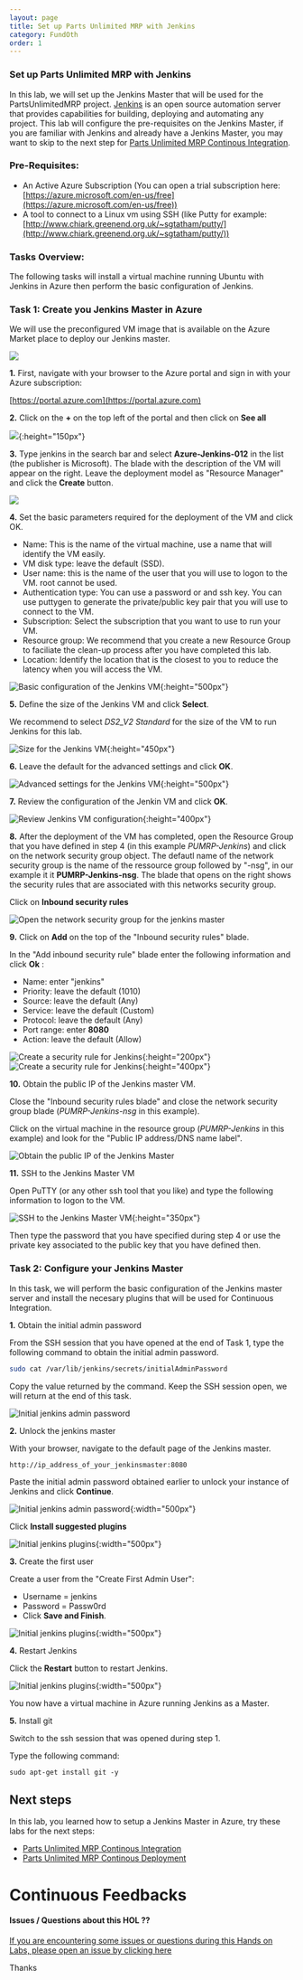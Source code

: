 ```yaml
---
layout: page
title: Set up Parts Unlimited MRP with Jenkins
category: FundOth
order: 1
---
```


### Set up Parts Unlimited MRP with Jenkins ###

In this lab, we will set up the Jenkins Master that will be used for the PartsUnlimitedMRP project. [Jenkins](https://jenkins.io/) is an open source automation server that provides capabilities for building, deploying and automating any project. This lab will configure the pre-requisites on the Jenkins Master, if you are familiar with Jenkins and already have a Jenkins Master, you may want to skip to the next step for [Parts Unlimited MRP Continous Integration](https://github.com/Microsoft/PartsUnlimitedMRP/tree/master/docs/HOL_Continuous-Integration).


### Pre-Requisites: ###

- An Active Azure Subscription (You can open a trial subscription here: [https://azure.microsoft.com/en-us/free](https://azure.microsoft.com/en-us/free))
- A tool to connect to a Linux vm using SSH (like Putty for example: [http://www.chiark.greenend.org.uk/~sgtatham/putty/](http://www.chiark.greenend.org.uk/~sgtatham/putty/)) 


### Tasks Overview:
The following tasks will install a virtual machine running Ubuntu with Jenkins in Azure then perform the basic configuration of Jenkins.

### Task 1: Create you Jenkins Master in Azure 
We will use the preconfigured VM image that is available on the Azure Market place to deploy our Jenkins master.


<a href="https://portal.azure.com/#create/Microsoft.Template/uri/https%3A%2F%2Fraw.githubusercontent.com%2Fdcaro%2FPartsUnlimitedMRP%2Fmaster%2Fdocs%2Fassets%2Fjenkins%2Fenv%2FJenkinsMaster.json" target="_blank">
        <img src="http://azuredeploy.net/deploybutton.png"/>
</a>


**1.** First, navigate with your browser to the Azure portal and sign in with your Azure subscription:

 [https://portal.azure.com](https://portal.azure.com)

**2.** Click on the **+** on the top left of the portal and then click on **See all** 

![](../assets/jenkins/search_marketplace.png){:height="150px"}

**3.** Type jenkins in the search bar and select **Azure-Jenkins-012** in the list (the publisher is Microsoft). The blade with the description of the VM will appear on the right. Leave the deployment model as "Resource Manager" and click the **Create** button.

![](<../assets/jenkins/jenkins_marketplace.png>)

**4.** Set the basic parameters required for the deployment of the VM and click OK.

* Name: This is the name of the virtual machine, use a name that will identify the VM easily.
* VM disk type: leave the default (SSD).
* User name: this is the name of the user that you will use to logon to the VM. root cannot be used.
* Authentication type: You can use a password or and ssh key. You can use puttygen to generate the private/public key pair that you will use to connect to the VM.
* Subscription: Select the subscription that you want to use to run your VM.
* Resource group: We recommend that you create a new Resource Group to faciliate the clean-up process after you have completed this lab.
* Location: Identify the location that is the closest to you to reduce the latency when you will access the VM. 

![Basic configuration of the Jenkins VM](<../assets/jenkins/jenkins_vm_params1.png>){:height="500px"}

**5.** Define the size of the Jenkins VM and click **Select**.

We recommend to select _DS2\_V2 Standard_ for the size of the VM to run Jenkins for this lab.

![Size for the Jenkins VM](<../assets/jenkins/jenkins_vm_params2.png>){:height="450px"}

**6.** Leave the default for the advanced settings and click **OK**.

![Advanced settings for the Jenkins VM](<../assets/jenkins/jenkins_vm_params3.png>){:height="500px"}

**7.** Review the configuration of the Jenkin VM and click **OK**.

![Review Jenkins VM configuration](<../assets/jenkins/jenkins_vm_params4.png>){:height="400px"}

**8.** After the deployment of the VM has completed, open the Resource Group that you have defined in step 4 (in this example _PUMRP-Jenkins_) and click on the network security group object. The defautl name of the network security group is the name of the ressource group followed by "-nsg", in our example it it **PUMRP-Jenkins-nsg**. The blade that opens on the right shows the security rules that are associated with this networks security group.

Click on **Inbound security rules**

![Open the network security group for the jenkins master](<../assets/jenkins/azure_network_securitygroup.png>)

**9.** Click on **Add** on the top of the "Inbound security rules" blade. 

In the "Add inbound security rule" blade enter the following information and click **Ok** :

* Name: enter "jenkins"
* Priority: leave the default (1010)
* Source: leave the default (Any)
* Service: leave the default (Custom)
* Protocol: leave the default (Any)
* Port range: enter **8080**
* Action: leave the default (Allow)

![Create a security rule for Jenkins](<../assets/jenkins/azure_inbound_securityrule_add.png>){:height="200px"}
![Create a security rule for Jenkins](<../assets/jenkins/azure_inbound_securityrule.png>){:height="400px"}

**10.** Obtain the public IP of the Jenkins master VM. 

Close the "Inbound security rules blade" and close the network security group blade (_PUMRP-Jenkins-nsg_ in this example).

Click on the virtual machine in the resource group (_PUMRP-Jenkins_ in this example) and look for the "Public IP address/DNS name label".

![Obtain the public IP of the Jenkins Master](../assets/jenkins/jenkinsmaster_ip.png)

**11.** SSH to the Jenkins Master VM

Open PuTTY (or any other ssh tool that you like) and type the following information to logon to the VM.

![SSH to the Jenkins Master VM](<../assets/jenkins/putty_to_jenkinsmaster.png>){:height="350px"}

Then type the password that you have specified during step 4 or use the private key associated to the public key that you have defined then.

### Task 2: Configure your Jenkins Master
In this task, we will perform the basic configuration of the Jenkins master server and install the necesary plugins that will be used for Continuous Integration.

**1.** Obtain the initial admin password

From the SSH session that you have opened at the end of Task 1, type the following command to obtain the initial admin password.

``` bash
sudo cat /var/lib/jenkins/secrets/initialAdminPassword
```

Copy the value returned by the command.
Keep the SSH session open, we will return at the end of this task.

![Initial jenkins admin password](<../assets/jenkins/initial_jenkins_password.png>) 

**2.** Unlock the jenkins master

With your browser, navigate to the default page of the Jenkins master. 

```
http://ip_address_of_your_jenkinsmaster:8080
```

Paste the initial admin password obtained earlier to unlock your instance of Jenkins and click **Continue**.

![Initial jenkins admin password](<../assets/jenkins/initial_jenkins_unlock.png>){:width="500px"}

Click **Install suggested plugins** 

![Initial jenkins plugins](<../assets/jenkins/initial_jenkins_plugins.png>){:width="500px"}

**3.** Create the first user 

Create a user from the "Create First Admin User": 
* Username = jenkins
* Password = Passw0rd
* Click **Save and Finish**. 

![Initial jenkins plugins](<../assets/jenkins/first_jenkins_user.png>){:width="500px"}

**4.** Restart Jenkins

Click the **Restart** button to restart Jenkins. 

![Initial jenkins plugins](<../assets/jenkins/restart_jenkins.png>){:width="500px"}

You now have a virtual machine in Azure running Jenkins as a Master.

**5.** Install git

Switch to the ssh session that was opened during step 1.

Type the following command:
```
sudo apt-get install git -y
```


Next steps
----------

In this lab, you learned how to setup a Jenkins Master in Azure, try these labs for the next steps: 

- [Parts Unlimited MRP Continous Integration](https://microsoft.github.io/PartsUnlimitedMRP/fundoth/fund-11-Oth-CI.html)
- [Parts Unlimited MRP Continous Deployment](https://microsoft.github.io/PartsUnlimitedMRP/fundoth/fund-12-Oth-CD.html)

# Continuous Feedbacks

#### Issues / Questions about this HOL ??

[If you are encountering some issues or questions during this Hands on Labs, please open an issue by clicking here](https://github.com/Microsoft/PartsUnlimitedMRP/issues)

Thanks
